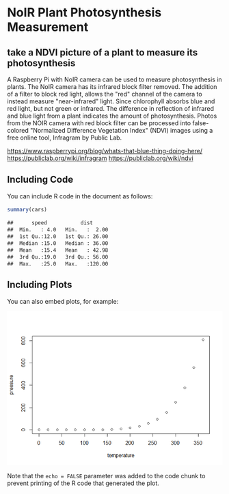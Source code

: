 NoIR Plant Photosynthesis Measurement
================

take a NDVI picture of a plant to measure its photosynthesis
------------------------------------------------------------

A Raspberry Pi with NoIR camera can be used to measure photosynthesis in plants. The NoIR camera has its infrared block filter removed. The addition of a filter to block red light, allows the "red" channel of the camera to instead measure "near-infrared" light. Since chlorophyll absorbs blue and red light, but not green or infrared. The difference in reflection of infrared and blue light from a plant indicates the amount of photosynthesis. Photos from the NOIR camera with red block filter can be processed into false-colored "Normalized Difference Vegetation Index" (NDVI) images using a free online tool, Infragram by Public Lab.

<https://www.raspberrypi.org/blog/whats-that-blue-thing-doing-here/>
<https://publiclab.org/wiki/infragram>
<https://publiclab.org/wiki/ndvi>

Including Code
--------------

You can include R code in the document as follows:

``` r
summary(cars)
```

    ##      speed           dist       
    ##  Min.   : 4.0   Min.   :  2.00  
    ##  1st Qu.:12.0   1st Qu.: 26.00  
    ##  Median :15.0   Median : 36.00  
    ##  Mean   :15.4   Mean   : 42.98  
    ##  3rd Qu.:19.0   3rd Qu.: 56.00  
    ##  Max.   :25.0   Max.   :120.00

Including Plots
---------------

You can also embed plots, for example:

![](Readme_files/figure-markdown_github/pressure-1.png)

Note that the `echo = FALSE` parameter was added to the code chunk to prevent printing of the R code that generated the plot.
